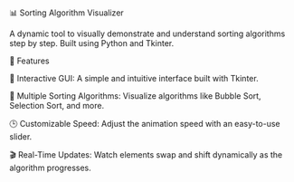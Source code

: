 📊 Sorting Algorithm Visualizer

A dynamic tool to visually demonstrate and understand sorting algorithms step by step. Built using Python and Tkinter.


🌟 Features

🎨 Interactive GUI: A simple and intuitive interface built with Tkinter.

🔄 Multiple Sorting Algorithms: Visualize algorithms like Bubble Sort, Selection Sort, and more.

🕒 Customizable Speed: Adjust the animation speed with an easy-to-use slider.

🎬 Real-Time Updates: Watch elements swap and shift dynamically as the algorithm progresses.
